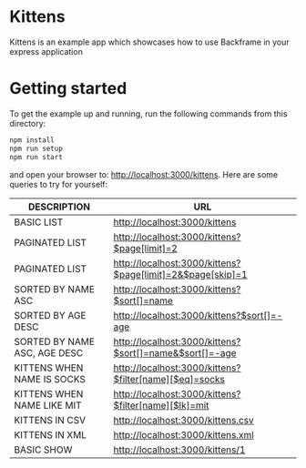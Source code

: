 # Kittens
Kittens is an example app which showcases how to use Backframe in your express
application

# Getting started
To get the example up and running, run the following commands from this directory:

```sh
npm install
npm run setup
npm run start
```

and open your browser to: <http://localhost:3000/kittens>. Here are some queries
to try for yourself:

| DESCRIPTION                  | URL                                                          |
|------------------------------|--------------------------------------------------------------|
| BASIC LIST                   | <http://localhost:3000/kittens>                              |
| PAGINATED LIST               | <http://localhost:3000/kittens?$page[limit]=2>               |
| PAGINATED LIST               | <http://localhost:3000/kittens?$page[limit]=2&$page[skip]=1> |
| SORTED BY NAME ASC           | <http://localhost:3000/kittens?$sort[]=name>                 |
| SORTED BY AGE DESC           | <http://localhost:3000/kittens?$sort[]=-age>                 |
| SORTED BY NAME ASC, AGE DESC | <http://localhost:3000/kittens?$sort[]=name&$sort[]=-age>    |
| KITTENS WHEN NAME IS SOCKS   | <http://localhost:3000/kittens?$filter[name][$eq]=socks>     |
| KITTENS WHEN NAME LIKE MIT   | <http://localhost:3000/kittens?$filter[name][$lk]=mit>       |
| KITTENS IN CSV               | <http://localhost:3000/kittens.csv>                          |
| KITTENS IN XML               | <http://localhost:3000/kittens.xml>                          |
| BASIC SHOW                   | <http://localhost:3000/kittens/1>                            |
